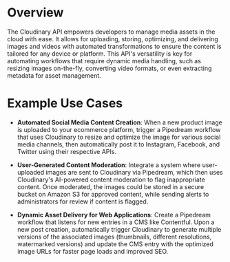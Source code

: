 # Overview

The Cloudinary API empowers developers to manage media assets in the cloud with ease. It allows for uploading, storing, optimizing, and delivering images and videos with automated transformations to ensure the content is tailored for any device or platform. This API's versatility is key for automating workflows that require dynamic media handling, such as resizing images on-the-fly, converting video formats, or even extracting metadata for asset management.

# Example Use Cases

- **Automated Social Media Content Creation**: When a new product image is uploaded to your ecommerce platform, trigger a Pipedream workflow that uses Cloudinary to resize and optimize the image for various social media channels, then automatically post it to Instagram, Facebook, and Twitter using their respective APIs.

- **User-Generated Content Moderation**: Integrate a system where user-uploaded images are sent to Cloudinary via Pipedream, which then uses Cloudinary's AI-powered content moderation to flag inappropriate content. Once moderated, the images could be stored in a secure bucket on Amazon S3 for approved content, while sending alerts to administrators for review if content is flagged.

- **Dynamic Asset Delivery for Web Applications**: Create a Pipedream workflow that listens for new entries in a CMS like Contentful. Upon a new post creation, automatically trigger Cloudinary to generate multiple versions of the associated images (thumbnails, different resolutions, watermarked versions) and update the CMS entry with the optimized image URLs for faster page loads and improved SEO.

